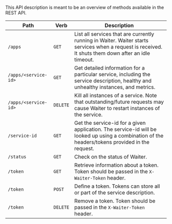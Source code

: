 This API description is meant to be an overview of methods available in the REST API.

|Path                |Verb    |Description|
|--------------------|--------|-----------|
|`/apps`             |`GET`   |List all services that are currently running in Waiter. Waiter starts services when a request is received. It shuts them down after an idle timeout.|
|`/apps/<service-id>`|`GET`   |Get detailed information for a particular service, including the service description, healthy and unhealthy instances, and metrics.|
|`/apps/<service-id>`|`DELETE`|Kill all instances of a service. Note that outstanding/future requests may cause Waiter to restart instances of the service.|
|`/service-id`       |`GET`   |Get the service-id for a given application. The service-id will be looked up using a combination of the headers/tokens provided in the request.|
|`/status`           |`GET`   |Check on the status of Waiter.|
|`/token`            |`GET`   |Retrieve information about a token. Token should be passed in the `X-Waiter-Token` header.|
|`/token`            |`POST`  |Define a token. Tokens can store all or part of the service description.|
|`/token`            |`DELETE`|Remove a token. Token should be passed in the `X-Waiter-Token` header.|
